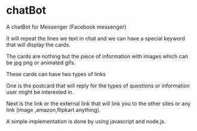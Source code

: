 # chatBot

A chatBot for Messenger (Facebook messenger)

It will repeat the lines we text in chat and we can have a special keyword that will display the cards.

The cards are nothing but the piece of information with images which can be jpg png or animated gifs.

These cards can have two types of links 

One is the postcard that will reply for the types of questions or information user might be interested in.

Next is the link or the external link that will link you to the other sites or any link (image ,amazon,flipkart anything).

A simple implementation is done by using javascript and node.js.

